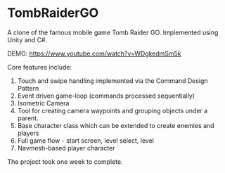 # TombRaiderGO
A clone of the famous mobile game Tomb Raider GO. Implemented using Unity and C#.

DEMO: https://www.youtube.com/watch?v=WDgkedmSm5k

Core features include:
1) Touch and swipe handling implemented via the Command Design Pattern
2) Event driven game-loop (commands processed sequentially)
3) Isometric Camera
4) Tool for creating camera waypoints and grouping objects under a parent.
5) Base character class which can be extended to create enemies and players
6) Full game flow - start screen, level select, level
7) Navmesh-based player character

The project took one week to complete.

